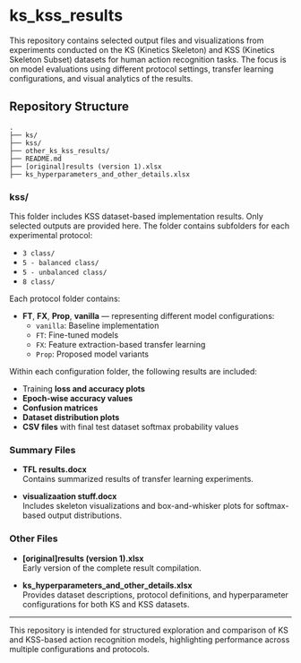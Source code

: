 # ks_kss_results

This repository contains selected output files and visualizations from experiments conducted on the KS (Kinetics Skeleton) and KSS (Kinetics Skeleton Subset) datasets for human action recognition tasks. The focus is on model evaluations using different protocol settings, transfer learning configurations, and visual analytics of the results.

## Repository Structure

```
.
├── ks/                            
├── kss/                           
├── other_ks_kss_results/         
├── README.md                     
├── [original]results (version 1).xlsx   
├── ks_hyperparameters_and_other_details.xlsx
```

### kss/

This folder includes KSS dataset-based implementation results. Only selected outputs are provided here. The folder contains subfolders for each experimental protocol:

- `3 class/`
- `5 - balanced class/`
- `5 - unbalanced class/`
- `8 class/`

Each protocol folder contains:

- **FT**, **FX**, **Prop**, **vanilla** — representing different model configurations:
  - `vanilla`: Baseline implementation
  - `FT`: Fine-tuned models
  - `FX`: Feature extraction-based transfer learning
  - `Prop`: Proposed model variants

Within each configuration folder, the following results are included:

- Training **loss and accuracy plots**
- **Epoch-wise accuracy values**
- **Confusion matrices**
- **Dataset distribution plots**
- **CSV files** with final test dataset softmax probability values

### Summary Files

- **TFL results.docx**  
  Contains summarized results of transfer learning experiments.

- **visualizaation stuff.docx**  
  Includes skeleton visualizations and box-and-whisker plots for softmax-based output distributions.

### Other Files

- **[original]results (version 1).xlsx**  
  Early version of the complete result compilation.

- **ks_hyperparameters_and_other_details.xlsx**  
  Provides dataset descriptions, protocol definitions, and hyperparameter configurations for both KS and KSS datasets.

---

This repository is intended for structured exploration and comparison of KS and KSS-based action recognition models, highlighting performance across multiple configurations and protocols.
